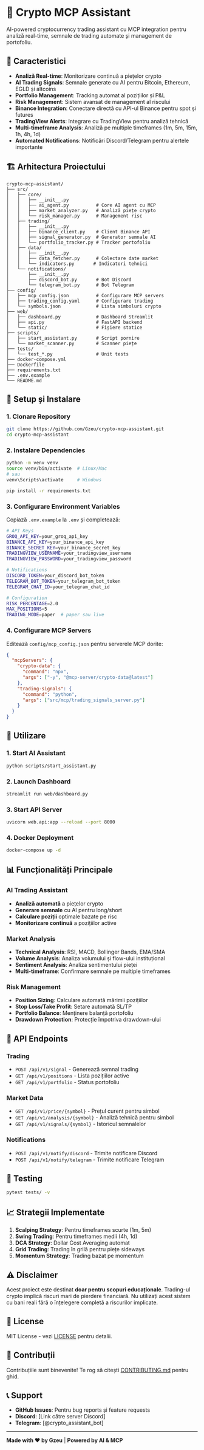 # 🚀 Crypto MCP Assistant

AI-powered cryptocurrency trading assistant cu MCP integration pentru analiză real-time, semnale de trading automate și management de portofoliu.

## 🎯 Caracteristici

- **Analiză Real-time**: Monitorizare continuă a piețelor crypto
- **AI Trading Signals**: Semnale generate cu AI pentru Bitcoin, Ethereum, EGLD și altcoins
- **Portfolio Management**: Tracking automat al pozițiilor și P&L
- **Risk Management**: Sistem avansat de management al riscului
- **Binance Integration**: Conectare directă cu API-ul Binance pentru spot și futures
- **TradingView Alerts**: Integrare cu TradingView pentru analiză tehnică
- **Multi-timeframe Analysis**: Analiză pe multiple timeframes (1m, 5m, 15m, 1h, 4h, 1d)
- **Automated Notifications**: Notificări Discord/Telegram pentru alertele importante

## 🏗️ Arhitectura Proiectului

```
crypto-mcp-assistant/
├── src/
│   ├── core/
│   │   ├── __init__.py
│   │   ├── ai_agent.py          # Core AI agent cu MCP
│   │   ├── market_analyzer.py   # Analiză piețe crypto
│   │   └── risk_manager.py      # Management risc
│   ├── trading/
│   │   ├── __init__.py
│   │   ├── binance_client.py    # Client Binance API
│   │   ├── signal_generator.py  # Generator semnale AI
│   │   └── portfolio_tracker.py # Tracker portofoliu
│   ├── data/
│   │   ├── __init__.py
│   │   ├── data_fetcher.py      # Colectare date market
│   │   └── indicators.py       # Indicatori tehnici
│   └── notifications/
│       ├── __init__.py
│       ├── discord_bot.py       # Bot Discord
│       └── telegram_bot.py      # Bot Telegram
├── config/
│   ├── mcp_config.json          # Configurare MCP servers
│   ├── trading_config.yaml      # Configurare trading
│   └── symbols.json             # Lista simboluri crypto
├── web/
│   ├── dashboard.py             # Dashboard Streamlit
│   ├── api.py                   # FastAPI backend
│   └── static/                  # Fișiere statice
├── scripts/
│   ├── start_assistant.py       # Script pornire
│   └── market_scanner.py        # Scanner piețe
├── tests/
│   └── test_*.py                # Unit tests
├── docker-compose.yml
├── Dockerfile
├── requirements.txt
├── .env.example
└── README.md
```

## 🔧 Setup și Instalare

### 1. Clonare Repository

```bash
git clone https://github.com/Gzeu/crypto-mcp-assistant.git
cd crypto-mcp-assistant
```

### 2. Instalare Dependencies

```bash
python -m venv venv
source venv/bin/activate  # Linux/Mac
# sau
venv\Scripts\activate     # Windows

pip install -r requirements.txt
```

### 3. Configurare Environment Variables

Copiază `.env.example` la `.env` și completează:

```bash
# API Keys
GROQ_API_KEY=your_groq_api_key
BINANCE_API_KEY=your_binance_api_key
BINANCE_SECRET_KEY=your_binance_secret_key
TRADINGVIEW_USERNAME=your_tradingview_username
TRADINGVIEW_PASSWORD=your_tradingview_password

# Notifications
DISCORD_TOKEN=your_discord_bot_token
TELEGRAM_BOT_TOKEN=your_telegram_bot_token
TELEGRAM_CHAT_ID=your_telegram_chat_id

# Configuration
RISK_PERCENTAGE=2.0
MAX_POSITIONS=5
TRADING_MODE=paper  # paper sau live
```

### 4. Configurare MCP Servers

Editează `config/mcp_config.json` pentru serverele MCP dorite:

```json
{
  "mcpServers": {
    "crypto-data": {
      "command": "npx",
      "args": ["-y", "@mcp-server/crypto-data@latest"]
    },
    "trading-signals": {
      "command": "python",
      "args": ["src/mcp/trading_signals_server.py"]
    }
  }
}
```

## 🚀 Utilizare

### 1. Start AI Assistant

```bash
python scripts/start_assistant.py
```

### 2. Launch Dashboard

```bash
streamlit run web/dashboard.py
```

### 3. Start API Server

```bash
uvicorn web.api:app --reload --port 8000
```

### 4. Docker Deployment

```bash
docker-compose up -d
```

## 📊 Funcționalități Principale

### AI Trading Assistant

- **Analiză automată** a piețelor crypto
- **Generare semnale** cu AI pentru long/short
- **Calculare poziții** optimale bazate pe risc
- **Monitorizare continuă** a pozițiilor active

### Market Analysis

- **Technical Analysis**: RSI, MACD, Bollinger Bands, EMA/SMA
- **Volume Analysis**: Analiza volumului și flow-ului instituțional
- **Sentiment Analysis**: Analiza sentimentului pieței
- **Multi-timeframe**: Confirmare semnale pe multiple timeframes

### Risk Management

- **Position Sizing**: Calculare automată mărimii pozițiilor
- **Stop Loss/Take Profit**: Setare automată SL/TP
- **Portfolio Balance**: Menținere balanță portofoliu
- **Drawdown Protection**: Protecție împotriva drawdown-ului

## 🔗 API Endpoints

### Trading
- `POST /api/v1/signal` - Generează semnal trading
- `GET /api/v1/positions` - Lista pozițiilor active
- `GET /api/v1/portfolio` - Status portofoliu

### Market Data
- `GET /api/v1/price/{symbol}` - Prețul curent pentru simbol
- `GET /api/v1/analysis/{symbol}` - Analiză tehnică pentru simbol
- `GET /api/v1/signals/{symbol}` - Istoricul semnalelor

### Notifications
- `POST /api/v1/notify/discord` - Trimite notificare Discord
- `POST /api/v1/notify/telegram` - Trimite notificare Telegram

## 🧪 Testing

```bash
pytest tests/ -v
```

## 📈 Strategii Implementate

1. **Scalping Strategy**: Pentru timeframes scurte (1m, 5m)
2. **Swing Trading**: Pentru timeframes medii (4h, 1d)
3. **DCA Strategy**: Dollar Cost Averaging automat
4. **Grid Trading**: Trading în grilă pentru piețe sideways
5. **Momentum Strategy**: Trading bazat pe momentum

## ⚠️ Disclaimer

Acest proiect este destinat **doar pentru scopuri educaționale**. Trading-ul crypto implică riscuri mari de pierdere financiară. Nu utilizați acest sistem cu bani reali fără o înțelegere completă a riscurilor implicate.

## 📝 License

MIT License - vezi [LICENSE](LICENSE) pentru detalii.

## 🤝 Contribuții

Contribuțiile sunt binevenite! Te rog să citești [CONTRIBUTING.md](CONTRIBUTING.md) pentru ghid.

## 📞 Support

- **GitHub Issues**: Pentru bug reports și feature requests
- **Discord**: [Link către server Discord]
- **Telegram**: [@crypto_assistant_bot]

---

**Made with ❤️ by Gzeu** | **Powered by AI & MCP**